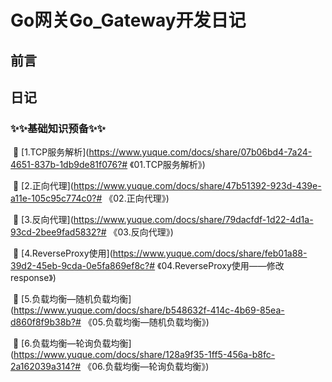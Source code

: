 # Go网关Go_Gateway开发日记

## 前言

## 日记

### ✨✨基础知识预备✨✨

​	🍕 [1.TCP服务解析](https://www.yuque.com/docs/share/07b06bd4-7a24-4651-837b-1db9de81f076?# 《01.TCP服务解析》)

​	🍔 [2.正向代理](https://www.yuque.com/docs/share/47b51392-923d-439e-a11e-105c95c774c0?# 《02.正向代理》)

​	🍟 [3.反向代理](https://www.yuque.com/docs/share/79dacfdf-1d22-4d1a-93cd-2bee9fad5832?# 《03.反向代理》)

​     🍿 [4.ReverseProxy使用](https://www.yuque.com/docs/share/feb01a88-39d2-45eb-9cda-0e5fa869ef8c?# 《04.ReverseProxy使用——修改response》)

​	 🧂 [5.负载均衡—随机负载均衡](https://www.yuque.com/docs/share/b548632f-414c-4b69-85ea-d860f8f9b38b?# 《05.负载均衡—随机负载均衡》)

​	🥓 [6.负载均衡—轮询负载均衡](https://www.yuque.com/docs/share/128a9f35-1ff5-456a-b8fc-2a162039a314?# 《06.负载均衡—轮询负载均衡》)